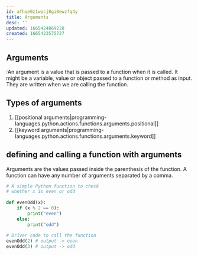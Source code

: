 ```yaml
---
id: afhqe0z1wpcj8gi0ewzfq4y
title: Arguments
desc: ''
updated: 1665424869228
created: 1665423575727
---
```

## Arguments
:An argument is a value that is passed to a function when it is called. It might be a variable, value or object passed to a function or method as input. They are written when we are calling the function.
## Types of arguments
1. [[positional arguments|programming-languages.python.actions.functions.arguments.positional]]
2. [[keyword arguments|programming-languages.python.actions.functions.arguments.keyword]]

## defining and calling a function with arguments
Arguments are the values passed inside the parenthesis of the function. A function can have any number of arguments separated by a comma.
```python
# A simple Python function to check
# whether x is even or odd
 
def evenOdd(x):
    if (x % 2 == 0):
        print("even")
    else:
        print("odd")
 
# Driver code to call the function
evenOdd(2) # output -> even
evenOdd(3) # output -> odd
```